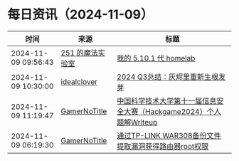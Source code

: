 ﻿# 每日资讯（2024-11-09）

|时间|来源|标题|
|---|---|---|
|2024-11-09 09:56:43|[251 的魔法实验室](https://blog.251.sh/feed/)|[我的 5.10.1 代 homelab](https://blog.251.sh/my-5-gen-10-1-homelab)|
|2024-11-09 10:30:00|[idealclover](https://idealclover.top/feed)|[2024 Q3总结：灰烬里重新生根发芽](https://idealclover.top/archives/640/)|
|2024-11-09 11:19:47|[GamerNoTitle](https://bili33.top/atom.xml)|[中国科学技术大学第十一届信息安全大赛（Hackgame2024）个人题解Writeup](https://bili33.top/posts/CTF-Hackergame2024-Writeup/)|
|2024-11-09 06:19:30|[GamerNoTitle](https://bili33.top/atom.xml)|[通过TP-LINK WAR308备份文件提取漏洞获得路由器root权限](https://bili33.top/posts/Hacking-TL-WAR308-Router-and-Get-root-Access/)|
